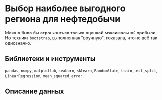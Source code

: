 # Выбор наиболее выгодного региона для нефтедобычи

Можно было бы ограничиться только оценкой максимальной прибыли. Но техника `bootstrap`, выполненная "вручную", показала, что не всё так однозначно. 

## Библиотеки и инструменты

`pandas`, `numpy`, `matplotlib`, `seaborn`, `sklearn`,  `RandomState`, `train_test_split`, `LinearRegression`, `mean_squared_error`

## Описание данных



